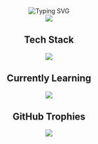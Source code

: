 <div align="center">
  <img src="https://readme-typing-svg.herokuapp.com?font=Fira+Code&duration=3000&pause=1000&color=F7F7F7&center=true&repeat=false&width=435&lines=Welcome+to+my+GitHub+profile!%F0%9F%91%8B%F0%9F%8F%BB;%C2%A1Bienvenid@+a+mi+perfil+de+GitHub!%F0%9F%91%8B%F0%9F%8F%BB" alt="Typing SVG" />
</div>

<div align="center">
  <img src="https://i.pinimg.com/originals/b4/9d/20/b49d20d0df6421ac97215064a9c694e5.gif">
</di

<div align="center">
  <h2>Tech Stack</h2>
  <img src="https://skillicons.dev/icons?i=html,css,tailwind,js,ts,react,astro,nodejs,express,postgresql"/>
</div>

<div align="center">
  <h2>Currently Learning</h2>
  <img src="https://skillicons.dev/icons?i=py,django"/>
</div> 

<div align="center">
  <h2>GitHub Trophies</h2>
  <img align="center" src="https://github-profile-trophy.vercel.app/?username=junlovin&title=Experience,Reviews,Reviews,Commits,PullRequest,Repositories&theme=gitdimmed&no-bg=true&column=5"/>
</div>
